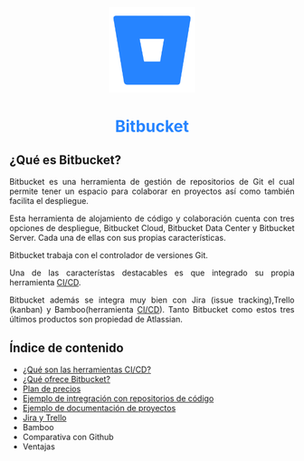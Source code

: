<div align="center">

 <img src="CI_CD/img/Bitbucket_logo.webp" width="30%"> 

# <p style="color:#2684FF"> Bitbucket </p>

</div>

<div align="justify">

## ¿Qué es Bitbucket?

Bitbucket es una herramienta de gestión de repositorios de Git el cual permite tener un espacio para colaborar en proyectos así como también facilita el despliegue.

Esta herramienta de alojamiento de código y colaboración cuenta con tres opciones de despliegue, Bitbucket Cloud, Bitbucket Data Center y Bitbucket Server. Cada una de ellas con sus propias características.

Bitbucket trabaja con el controlador de versiones Git.

Una de las característas destacables es que integrado su propia herramienta <a href="CI_CD/README.md">CI/CD</a>.

Bitbucket además se integra muy bien con Jira (issue tracking),Trello (kanban) y Bamboo(herramienta <a href="CI_CD/README.md">CI/CD</a>). Tanto Bitbucket como estos tres últimos productos son propiedad de Atlassian.

## Índice de contenido

- <a href="CI_CD/README.md">¿Qué son las herramientas CI/CD?</a>
- <a href="que_ofrece/README.md">¿Qué ofrece Bitbucket?</a>
- <a href="plan_precios/README.md">Plan de precios</a>
- <a href="ejemplo_integracion_codigo/README.md">Ejemplo de intregración con repositorios de código</a>
- <a href="ejemplo_documentacion/README.md">Ejemplo de documentación de proyectos</a>
- <a href="Jira_Trello/README.md">Jira y Trello</a>
- <a>Bamboo</a>
- <a>Comparativa con Github</a>
- <a>Ventajas</a>

</div>